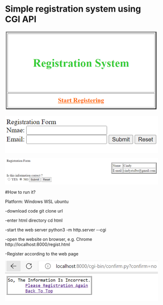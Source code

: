 # Simple registration system using CGI API

![GitHub Logo](imgs/welcomepage.PNG)


![GitHub Logo](imgs/regpage.PNG)





![GitHub Logo](imgs/confirm.PNG)


#How to run it?

Platform: Windows WSL ubuntu

-download code
    git clone url
    
-enter html directory
    cd html

-start the web server
    python3 -m http.server --cgi
    
-open the website on browser, e.g. Chrome
    http://localhost:8000/regist.html
    
-Register according to the web page




![GitHub Logo](imgs/test_2.PNG)
